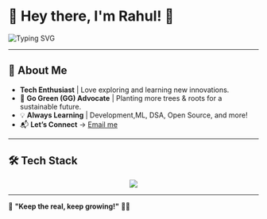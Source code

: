 # 🌟 Hey there, I'm Rahul! 👋  

![Typing SVG](https://readme-typing-svg.herokuapp.com?font=Fira+Code&weight=600&pause=1000&color=32CD32&width=435&lines=KumarRahul;Passionate+about+Tech!;Go+Green+(GG)+Advocate!;Building+Cool+Projects!;Always+Learning!🚀)

---

## 🚀 About Me  
- **Tech Enthusiast** | Love exploring and learning new innovations.  
- 🌱 **Go Green (GG) Advocate** | Planting more trees & roots for a sustainable future.  
- 💡 **Always Learning** | Development,ML, DSA, Open Source, and more!  
- 📬 **Let’s Connect** → [Email me](mailto:rootrahull21@gmail.com)  

---

## 🛠️ Tech Stack  
<div align="center">
  <img src="https://skillicons.dev/icons?i=java,cpp,python,html,css,js,react,nodejs,mysql,mongodb,git,github" />
</div>



---





💬 **"Keep the real, keep growing!"** 🚀✨  
